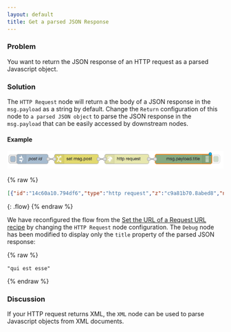 ```yaml
---
layout: default
title: Get a parsed JSON Response
---
```


### Problem

You want to return the JSON response of an HTTP request as a parsed Javascript object.

### Solution

The <code class="node">HTTP Request</code> node will return a the body of a JSON response in the `msg.payload` as a string by default.
Change the `Return` configuration of this node to `a parsed JSON object` to parse the JSON response in the `msg.payload` that
can be easily accessed by downstream nodes.

#### Example

![](/images/http/parse-json-response.png)

{% raw %}
~~~json
[{"id":"14c60a10.794df6","type":"http request","z":"c9a81b70.8abed8","name":"","method":"GET","ret":"obj","url":"https://jsonplaceholder.typicode.com/posts/{{post}}","tls":"","x":390,"y":500,"wires":[["b4ea8dd4.61a05"]]},{"id":"b4ea8dd4.61a05","type":"debug","z":"c9a81b70.8abed8","name":"","active":true,"console":"false","complete":"payload.title","x":570,"y":500,"wires":[]},{"id":"3479192a.04f016","type":"inject","z":"c9a81b70.8abed8","name":"post id","topic":"","payload":"2","payloadType":"str","repeat":"","crontab":"","once":false,"x":90,"y":500,"wires":[["e69250cf.368fd"]]},{"id":"e69250cf.368fd","type":"change","z":"c9a81b70.8abed8","name":"","rules":[{"t":"set","p":"post","pt":"msg","to":"payload","tot":"msg"}],"action":"","property":"","from":"","to":"","reg":false,"x":230,"y":500,"wires":[["14c60a10.794df6"]]}]
~~~
{: .flow}
{% endraw %}

We have reconfigured the flow from the [Set the URL of a Request URL recipe](set-request-url.html)
by changing the <code class="node">HTTP Request</code> node configuration.  The <code class="node">Debug</code>
node has been modified to display only the `title` property of the parsed JSON response:

{% raw %}
~~~text
"qui est esse"
~~~
{% endraw %}

### Discussion

If your HTTP request returns XML, the <code class="node">XML</code> node can be used to parse Javascript objects from XML documents.
